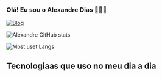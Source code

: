 ### Olá! Eu sou o Alexandre Dias 🙋🏾‍♂️
[![Blog](https://img.shields.io/badge/Instagram-E4405F?style=for-the-badge&logo=instagram&logoColor=white)](https://www.instagram.com/alexandredias2708/)

![Alexandre GitHub stats](https://github-readme-stats.vercel.app/api?username=alexandredias027&show_icons=true&theme=dracula)

![Most uset Langs](https://github-readme-stats.vercel.app/api/top-langs/?username=alexandredias027&size_weight=0.5&count_weight=0.5)

## Tecnologiaas que uso no meu dia a dia

<div style = "display: inline_block"> <br/>

<img aling="center" alt html5 src="https://img.shields.io/badge/HTML5-E34F26?style=for-the-badge&logo=html5&logoColor=white">
<img aling="center" alt html5 src="https://img.shields.io/badge/CSS3-1572B6?style=for-the-badge&logo=css3&logoColor=white">
<img aling="center" alt html5 src="https://img.shields.io/badge/JavaScript-F7DF1E?style=for-the-badge&logo=javascript&logoColor=black">
<img aling="center" alt html5 src="https://img.shields.io/badge/TypeScript-007ACC?style=for-the-badge&logo=typescript&logoColor=white">
<img aling="center" alt html5 src="https://img.shields.io/badge/React-20232A?style=for-the-badge&logo=react&logoColor=61DAFB">
<img aling="center" alt html5 src="https://img.shields.io/badge/Material--UI-0081CB?style=for-the-badge&logo=material-ui&logoColor=white">
<img aling="center" alt html5 src="https://img.shields.io/badge/C%23-239120?style=for-the-badge&logo=c-sharp&logoColor=white">
<img aling="center" alt html5 src="https://img.shields.io/badge/PostgreSQL-316192?style=for-the-badge&logo=postgresql&logoColor=white">
<img aling="center" alt html5 src="https://img.shields.io/badge/.NET-5C2D91?style=for-the-badge&logo=.net&logoColor=white">

</div>
